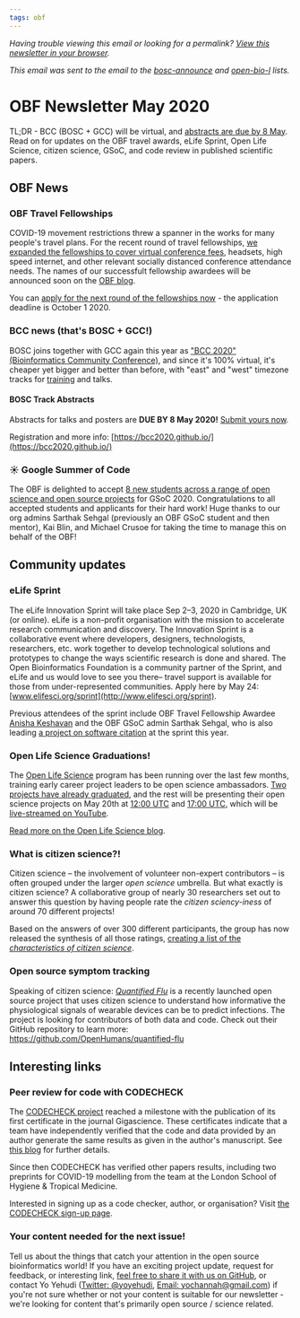 ```yaml
---
tags: obf
---
```


_Having trouble viewing this email or looking for a permalink? [View this newsletter in your browser](https://github.com/OBF/newsletter/blob/master/newsletters/2020-05.md)._

_This email was sent to the email to the [bosc-announce](http://mailman.open-bio.org/mailman/listinfo/bosc-announce/) and [open-bio-l](http://mailman.open-bio.org/mailman/listinfo/open-bio-l/) lists._

# OBF Newsletter May 2020

TL;DR - BCC (BOSC + GCC) will be virtual, and [abstracts are due by 8 May](https://www.open-bio.org/events/bosc/submit/). Read on for updates on the OBF travel awards, eLife Sprint, Open Life Science, citizen science, GSoC, and code review in published scientific papers.

## OBF News

### OBF Travel Fellowships

COVID-19 movement restrictions threw a spanner in the works for many people's travel plans. For the recent round of travel fellowships, [we expanded the fellowships to cover virtual conference fees](https://www.open-bio.org/2020/03/13/obf-travel-fellowships-update-in-light-of-the-coronavirus-covid-19-%ef%bb%bf/), headsets, high speed internet, and other relevant socially distanced conference attendance needs. The names of our successfult fellowship awardees will be announced soon on the [OBF blog](https://www.open-bio.org/blog/). 

You can [apply for the next round of the fellowships now](https://www.open-bio.org/travel-awards/) - the application deadline is October 1 2020.

### BCC news (that's BOSC + GCC!)

BOSC joins together with GCC again this year as ["BCC 2020" (Bioinformatics Community Conference)](https://bcc2020.github.io/), and since it's 100% virtual, it's cheaper yet bigger and better than before, with "east" and "west" timezone tracks for [training](https://bcc2020.github.io/training/) and talks. 

#### BOSC Track Abstracts
Abstracts for talks and posters are **DUE BY 8 May 2020!** [Submit yours now](https://www.open-bio.org/events/bosc/submit/).

Registration and more info: [https://bcc2020.github.io/](https://bcc2020.github.io/)


### ☀️ Google Summer of Code
The OBF is delighted to accept [8 new students across a range of open science and open source projects](https://summerofcode.withgoogle.com/organizations/4996161846378496/) for GSoC 2020. Congratulations to all accepted students and applicants for their hard work! Huge thanks to our org admins Sarthak Sehgal (previously an OBF GSoC student and then mentor), Kai Blin, and Michael Crusoe for taking the time to manage this on behalf of the OBF! 

## Community updates


### eLife Sprint

The eLife Innovation Sprint will take place Sep 2–3, 2020 in Cambridge, UK (or online). eLife is a non-profit organisation with the mission to accelerate research communication and discovery. The Innovation Sprint is a collaborative event where developers, designers, technologists, researchers, etc. work together to develop technological solutions and prototypes to change the ways scientific research is done and shared. The Open Bioinformatics Foundation is a community partner of the Sprint, and eLife and us would love to see you there– travel support is available for those from under-represented communities. Apply here by May 24: [www.elifesci.org/sprint](http://www.elifesci.org/sprint). 

Previous attendees of the sprint include OBF Travel Fellowship Awardee [Anisha Keshavan](https://www.open-bio.org/2018/05/22/saving-science-from-itself-2018-elife-innovation-sprint/) and the OBF GSoC admin Sarthak Sehgal, who is also leading [a project on software citation](https://sprint.elifesciences.org/the-software-citation-project/) at the sprint this year. 


### Open Life Science Graduations! 

The [Open Life Science](https://openlifesci.org/) program has been running over the last few months, training early career project leaders to be open science ambassadors. [Two projects have already graduated](https://www.youtube.com/c/OpenLifeSci), and the rest will be presenting their open science projects on May 20th at [12:00 UTC](https://arewemeetingyet.com/London/2020-05-20/13:00) and [17:00 UTC](https://arewemeetingyet.com/London/2020-05-20/18:00), which will be [live-streamed on YouTube](https://www.youtube.com/c/OpenLifeSci). 

[Read more on the Open Life Science blog](https://openlifesci.org/posts/2020/04/12/final-presentations-youre-all-invited/). 


### What is citizen science?! 
Citizen science – the involvement of volunteer non-expert contributors – is often grouped under the larger *open science* umbrella. But what exactly is citizen science? A collaborative group of nearly 30 researchers set out to answer this question by having people rate the *citizen sciency-iness* of around 70 different projects! 

Based on the answers of over 300 different participants, the group has now released the synthesis of all those ratings, [creating a list of the *characteristics of citizen science*](https://povesham.wordpress.com/2020/05/04/introducing-ecsa-characteristics-of-citizen-science/). 

### Open source symptom tracking 
Speaking of citizen science: [*Quantified Flu*](https://quantifiedflu.org) is a recently launched open source project that uses citizen science to understand how informative the physiological signals of wearable devices can be to predict infections. The project is looking for contributors of both data and code. Check out their GitHub repository to learn more: https://github.com/OpenHumans/quantified-flu 

## Interesting links

### Peer review for code with CODECHECK

The [CODECHECK project](https://codecheck.org.uk) reached a milestone with the publication of its first certificate in the journal Gigascience. These certificates indicate that a team have independently verified that the code and data provided by an author generate the same results as given in the author's manuscript.  See [this blog](http://gigasciencejournal.com/blog/codecheck-certificate/) for further details.  

Since then CODECHECK has verified other papers results, including two preprints for COVID-19 modelling from the team at the London School of Hygiene & Tropical Medicine.

Interested in signing up as a code checker, author, or organisation? Visit [the CODECHECK sign-up page](https://codecheck.org.uk/get-involved/). 

### Your content needed for the next issue!

Tell us about the things that catch your attention in the open source bioinformatics world! If you have an exciting project update, request for feedback, or interesting link, [feel free to share it with us on GitHub](https://github.com/OBF/newsletter/issues/12), or contact Yo Yehudi ([Twitter: @yoyehudi](https://twitter.com/yoyehudi), [Email: yochannah@gmail.com](mailto:yochannah@gmail.com)) if you're not sure whether or not your content is suitable for our newsletter - we're looking for content that's primarily open source / science related.



